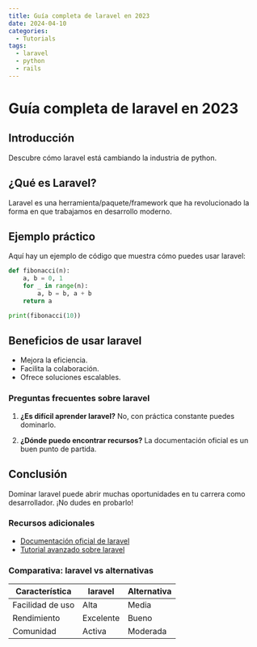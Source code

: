 ```yaml
---
title: Guía completa de laravel en 2023
date: 2024-04-10
categories: 
  - Tutorials
tags:
  - laravel
  - python
  - rails
---
```


# Guía completa de laravel en 2023

## Introducción

Descubre cómo laravel está cambiando la industria de python.

## ¿Qué es Laravel?

Laravel es una herramienta/paquete/framework que ha revolucionado la forma en que trabajamos en desarrollo moderno.

## Ejemplo práctico

Aquí hay un ejemplo de código que muestra cómo puedes usar laravel:

```python
def fibonacci(n):
    a, b = 0, 1
    for _ in range(n):
        a, b = b, a + b
    return a

print(fibonacci(10))
```

## Beneficios de usar laravel

- Mejora la eficiencia.
- Facilita la colaboración.
- Ofrece soluciones escalables.

### Preguntas frecuentes sobre laravel

1. **¿Es difícil aprender laravel?**
   No, con práctica constante puedes dominarlo.

2. **¿Dónde puedo encontrar recursos?**
   La documentación oficial es un buen punto de partida.

## Conclusión

Dominar laravel puede abrir muchas oportunidades en tu carrera como desarrollador. ¡No dudes en probarlo!

### Recursos adicionales

- [Documentación oficial de laravel](https://example.com)
- [Tutorial avanzado sobre laravel](https://example.com/tutorial)

### Comparativa: laravel vs alternativas

| Característica | laravel | Alternativa |
|---------------|-------------|------------|
| Facilidad de uso | Alta | Media |
| Rendimiento | Excelente | Bueno |
| Comunidad | Activa | Moderada |
